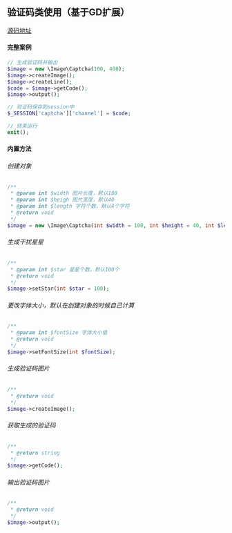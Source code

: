 ## 验证码类使用（基于GD扩展）
[源码地址](https://github.com/enychen/yaf-framework/blob/master/app/library/Image/Captcha.php)

#### 完整案例
```php
// 生成验证码并输出
$image = new \Image\Captcha(100, 400);
$image->createImage();
$image->createLine();
$code = $image->getCode();
$image->output();

// 验证码保存到session中
$_SESSION['captcha']['channel'] = $code;

// 结束运行
exit();
```

#### 内置方法
###### 创建对象
```php
/**
 * @param int $width 图片长度，默认100
 * @param int $heigh 图片宽度，默认40
 * @param int $length 字符个数，默认4个字符
 * @return void
 */
$image = new \Image\Captcha(int $width = 100, int $height = 40, int $length = 4);
```

###### 生成干扰星星
```php
/**
 * @param int $star 星星个数，默认100个
 * @return void
 */
$image->setStar(int $star = 100);
```

###### 更改字体大小，默认在创建对象的时候自己计算
```php
/**
 * @param int $fontSize 字体大小值
 * @return void
 */
$image->setFontSize(int $fontSize);
```

###### 生成验证码图片
```php
/**
 * @return void
 */
$image->createImage();
```

###### 获取生成的验证码
```php
/**
 * @return string
 */
$image->getCode();
```

###### 输出验证码图片
```php
/**
 * @return void
 */
$image->output();
```
